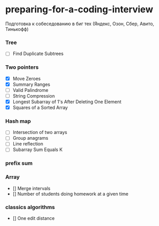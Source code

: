 # preparing-for-a-coding-interview
Подготовка к собеседованию в биг тех (Яндекс, Озон, Сбер, Авито, Тинькофф)

### Tree
- [ ] Find Duplicate Subtrees

### Two pointers
- [x] Move Zeroes [](problems/move_zeros.go)
- [x] Summary Ranges [](problems/summary_ranges.go)
- [ ] Valid Palindrome [](problems/valid_palindrome.go)
- [ ] String Compression [](problems/string_compression.go)
- [x] Longest Subarray of 1's After Deleting One Element [](problem/subarray_del_1.go)
- [x] Squares of a Sorted Array [](problems/squares_of_sorted.go)

### Hash map
- [ ] Intersection of two arrays [](problems/intersection_two_arrays.gjo)
- [ ] Group anagrams [](problems/group_anagrams.go)
- [ ] Line reflection [](problems/line_reflection.go)
- [ ] Subarray Sum Equals K [](problems/subarray_sum.go)

### prefix sum

### Array
- [] Merge intervals [](problems/merge_intervals.go)
- [] Number of students doing homework at a given time [](problems/number_of_students_doing_homework.go)

### classics algorithms
- [] One edit distance [](problems/one_edit_distance.go)